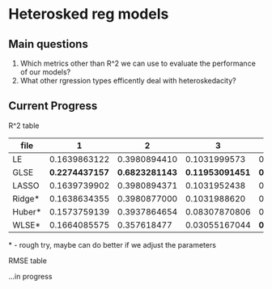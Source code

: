 # Heterosked reg models


## Main questions
1. Which metrics other than R^2 we can use to evaluate the performance of our models?
2. What other rgression types efficently deal with heteroskedacity?


## Current Progress

R^2 table

| file                      | 1            | 2            | 3             | 4              | 5            |
| ------------------------- | ------------ | ------------ | ------------- | -------------- | ------------ |
| LE                        | 0.1639863122 | 0.3980894410 | 0.1031999573  | 0.0275947359   | 0.280575792  |
| GLSE                      | **0.2274437157** | **0.6823281143** | **0.11953091451** | **0.9745862243**   | **0.711592781**  |
| LASSO                     | 0.1639739902 | 0.3980894371 | 0.1031952438  | 0.02759473566  | 0.2805757898 |
| Ridge*                    | 0.1638634355 | 0.3980877000 | 0.1031988620  | 0.02670308780  | 0.2805165134 |
| Huber*                    | 0.1573759139 | 0.3937864654 | 0.08307870806 | 0.006033289645 | 0.2581856714 |
| WLSE*                     | 0.1664085575 | 0.357618477  | 0.03055167044 | **0.8342292431**   | **0.4385992690** |

\* - rough try, maybe can do better if we adjust the parameters


RMSE table 

...in progress
